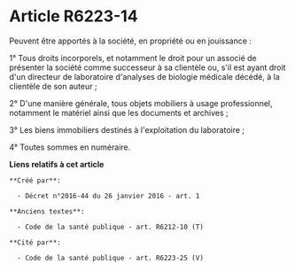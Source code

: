 # Article R6223-14

Peuvent être apportés à la société, en propriété ou en jouissance :

1° Tous droits incorporels, et notamment le droit pour un associé de présenter la société comme successeur à sa clientèle ou,
s'il est ayant droit d'un directeur de laboratoire d'analyses de biologie médicale décédé, à la clientèle de son auteur ;

2° D'une manière générale, tous objets mobiliers à usage professionnel, notamment le matériel ainsi que les documents et
archives ;

3° Les biens immobiliers destinés à l'exploitation du laboratoire ;

4° Toutes sommes en numéraire.

**Liens relatifs à cet article**

	**Créé par**:

	  - Décret n°2016-44 du 26 janvier 2016 - art. 1

	**Anciens textes**:

	  - Code de la santé publique - art. R6212-10 (T)

	**Cité par**:

	  - Code de la santé publique - art. R6223-25 (V)

